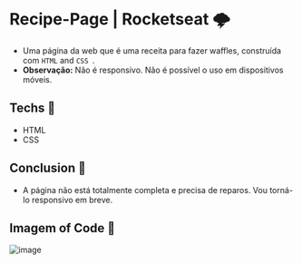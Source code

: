 # Recipe-Page | Rocketseat 🌩️
- Uma página da web que é uma receita para fazer waffles, construída com ``HTML`` and ``CSS ``. 
- **Observação:** Não é responsivo. Não é possível o uso em dispositivos móveis.

## Techs 🌱
- HTML 
- CSS

## Conclusion 🧠
- A página não está totalmente completa e precisa de reparos. Vou torná-lo responsivo em breve.

## Imagem of Code 🎩
![image](https://user-images.githubusercontent.com/119816215/210182330-ed2389ad-9c9d-4ec2-bac5-a1ef2a35a709.png)


